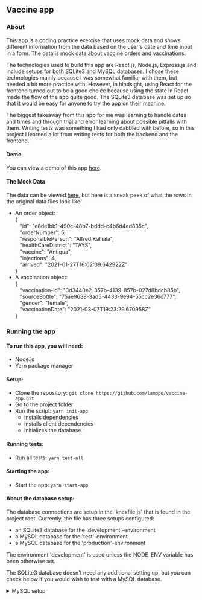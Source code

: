 ## Vaccine app

### About
This app is a coding practice exercise that uses mock data and shows different information from the data based on the user's date and time input in a form. The data is mock data about vaccine orders and vaccinations.

The technologies used to build this app are React.js, Node.js, Express.js and include setups for both SQLite3 and MySQL databases. I chose these technologies mainly because I was somewhat familiar with them, but needed a bit more practice with. However, in hindsight, using React for the frontend turned out to be a good choice because using the state in React made the flow of the app quite good. The SQLite3 database was set up so that it would be easy for anyone to try the app on their machine.

The biggest takeaway from this app for me was learning to handle dates and times and through trial and error learning about possible pitfalls with them. Writing tests was something I had only dabbled with before, so in this project I learned a lot from writing tests for both the backend and the frontend.

#### Demo
You can view a demo of this app [here](https://lamppu-vaccine-app.herokuapp.com/).

#### The Mock Data
The data can be viewed [here](server/models/data), but here is a sneak peek of what the rows in the original data files look like:
- An order object:<br>
{<br>
&nbsp;&nbsp;&nbsp;"id": "e8de1bb1-490c-48b7-bddd-c4b6d4ed835c",<br>
&nbsp;&nbsp;&nbsp;"orderNumber": 5,<br>
&nbsp;&nbsp;&nbsp;"responsiblePerson": "Alfred Kalliala",<br>
&nbsp;&nbsp;&nbsp;"healthCareDistrict": "TAYS",<br>
&nbsp;&nbsp;&nbsp;"vaccine": "Antiqua",<br>
&nbsp;&nbsp;&nbsp;"injections": 4,<br>
&nbsp;&nbsp;&nbsp;"arrived": "2021-01-27T16:02:09.642922Z"<br>
}
- A vaccination object:<br>
{<br>
&nbsp;&nbsp;&nbsp;"vaccination-id": "3d3440e2-357b-4139-857b-027d8bdcb85b",<br>
&nbsp;&nbsp;&nbsp;"sourceBottle": "75ae9638-3ad5-4433-9e94-55cc2e36c777",<br>
&nbsp;&nbsp;&nbsp;"gender": "female",<br>
&nbsp;&nbsp;&nbsp;"vaccinationDate": "2021-03-07T19:23:29.670958Z"<br>
}

### Running the app
#### To run this app, you will need:
- Node.js
- Yarn package manager

#### Setup:
- Clone the repository: ```git clone https://github.com/lamppu/vaccine-app.git```
- Go to the project folder
- Run the script: ```yarn init-app```
  - installs dependencies
  - installs client dependencies
  - initializes the database

#### Running tests:
- Run all tests: ```yarn test-all```

#### Starting the app:
- Start the app: ```yarn start-app```

#### About the database setup:
The database connections are setup in the 'knexfile.js' that is found in the project root.
Currently, the file has three setups configured:
- an SQLite3 database for the 'development'-environment
- a MySQL database for the 'test'-environment
- a MySQL database for the 'production'-environment

The environment 'development' is used unless the NODE_ENV variable has been otherwise set.

The SQLite3 database doesn't need any additional setting up, but you can check below if you would wish to test with a MySQL database.

<details>
  <summary>MySQL setup</summary>

  You can set the NODE_ENV variable from the command line:
  - Linux and Mac: ```export NODE_ENV=test```
  - Windows powershell: ```$env:NODE_ENV="production"```
  - Windows CMD: ```set NODE_ENV=production```

  If you wish to use a MySQL database, you need to make a .env file where you can add the database information.

  For the test environment, add the following lines with the database's information in the .env file:
  ```
  L_MYSQL_HOST='host'
  L_MYSQL_PORT=port
  L_MYSQL_USER='username'
  L_MYSQL_PWD='password'
  L_MYSQL_DB='database_name'
  ```
  For the production environment, add the following lines with the database's information in the .env file:
  ```
  MYSQL_HOST='host'
  MYSQL_PORT=port
  MYSQL_USER='username'
  MYSQL_PWD='password'
  MYSQL_DB='database_name'
  ```

  You can run the migrations to add the tables to the database, and run the seeds to seed database with data with ```yarn init-db```
</details>

